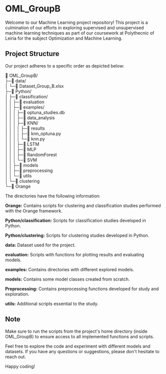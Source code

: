 # OML_GroupB

Welcome to our Machine Learning project repository! This project is a culmination of our efforts in exploring supervised and unsupervised machine learning techniques as part of our coursework at Polythecnic of Leiria for the subject Optimization and Machine Learning. 

## Project Structure

Our project adheres to a specific order as depicted below:

📁 OML_GroupB/  
├─📁 data/  
│ └─📄 Dataset_Group_B.xlsx  
├─📁 Python/  
│ ├─📁 classification/  
│ │ ├─📁 evaluation  
│ │ ├─📁 examples/  
│ │ │ ├─📄 optuna_studies.db  
│ │ │ ├─📁 data_analysis  
│ │ │ ├─📁 KNN/  
│ │ │ │ ├─📁 results  
│ │ │ │ ├─📄 knn_optuna.py  
│ │ │ │ └─📄 knn.py  
│ │ │ ├─📁 LSTM  
│ │ │ ├─📁 MLP  
│ │ │ ├─📁 RandomForest  
│ │ │ └─📁 SVM  
│ │ ├─📁 models  
│ │ ├─📁 preprocessing  
│ │ └─📁 utils  
│ └─📁 clustering  
└─📁 Orange  

The directories have the following information:

**Orange:** Contains scripts for clustering and classification studies performed with the Orange framework.

**Python/classification:** Scripts for classification studies developed in Python.

**Python/clustering:** Scripts for clustering studies developed in Python.

**data:** Dataset used for the project.

**evaluation:** Scripts with functions for plotting results and evaluating models.

**examples:** Contains directories with different explored models.

**models:** Contains some model classes created from scratch.

**Preprocessing:** Contains preprocessing functions developed for study and exploration.

**utils:** Additional scripts essential to the study.


## Note

Make sure to run the scripts from the project's home directory (inside OML_GroupB) to ensure access to all implemented functions and scripts.

Feel free to explore the code and experiment with different models and datasets. If you have any questions or suggestions, please don't hesitate to reach out.

Happy coding!
